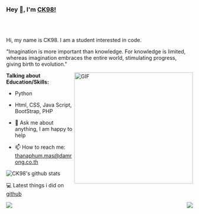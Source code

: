 ### Hey 👋, I'm [CK98!](https://github.com/CHOK9938)



<br />
<br />


Hi, my name is CK98. I am a student interested in code.


"Imagination is more important than knowledge. For knowledge is limited, whereas imagination embraces the entire world, stimulating progress, giving birth to evolution." 



 <img align="right" height="300px" width= "320px" alt="GIF" src="https://media.giphy.com/media/CVtNe84hhYF9u/giphy.gif" />

**Talking about Education/Skills:**

- Python
-  Html, CSS, Java Script, BootStrap, PHP

- 💬 Ask me about anything, I am happy to help
- 📫 How to reach me: thanaphum.mas@damrong.co.th
&nbsp;


![CK98's github stats](https://github-readme-stats.vercel.app/api?username=CHOK9938&show_icons=true&hide_border=true)

💻 Latest things i did on [github](https://github.com/CHOK9938/)

<a href="https://github.com/CHOK9938/Minecraft_Bedrock-The-Hive-Scoreboard">
    <img align="left" src="https://github-readme-stats.vercel.app/api/pin/?username=CHOK9938&repo=Minecraft_Bedrock-The-Hive-Scoreboard" />
</a>

<a href="https://github.com/CHOK9938/FixTime">
  <img align="right" src="https://github-readme-stats.vercel.app/api/pin/?username=CHOK9938&repo=FixTime" />
</a>
